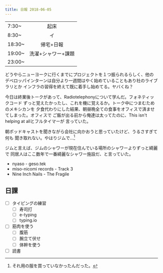 ```yaml
---
title: 日報 2018-06-05
---
```


|||
|:-|:-:|
|7:30~|起床|
|8:30~|イ|
|18:30~|帰宅+日報|
|19:00~|洗濯+シャワー+課題|
|23:00~||

どうやらニューヨークに行くまでにプロジェクトを１つ振られるらしく、他の
デベロッパインターンは自分より一週間はやく始めていることもあり社のライブラリとか
インフラの習得を終えて既に着手し始めてる。ヤバくね？

今日は終業後トークがあって、Radiotelephonyについて学んだ。フォネティックコード
ずっと覚えたかったし、これを機に覚えるか。トーク中につまむためのメキシカンを
夕食代わりにした結果、朝昼晩全ての食事をオフィスで済ませてしまった。オフィスで
ご飯が出る前から俺達は太ってたのに、This isn't helping at allとフルタイマーが
言っていた。

朝ポッドキャストを聞きながら会社に向かおうと思っていたけど、うるさすぎて何も
聞き取れない。やはりジムで...[^wear]

[^wear]: それ用の服を買っていなかったんだった。

ジムと言えば、ジムのシャワーが現在住んでいる場所のシャワーよりずっと綺麗で
同居人はここ数年で一番綺麗なシャワー施設だ、と言っていた。

- nyaso - geso.tek
- miso-nicomi records - Track 3
- Nine Inch Nails - The Fragile

## 日課

- [ ] タイピングの練習
	+ [ ] 寿司打
	+ [ ] e-typing
	+ [ ] typing.io
- [ ] 筋肉を使う
	+ [ ] 腹筋
	+ [ ] 腕立て伏せ
	+ [ ] 体幹を使う
- [ ] 読書
